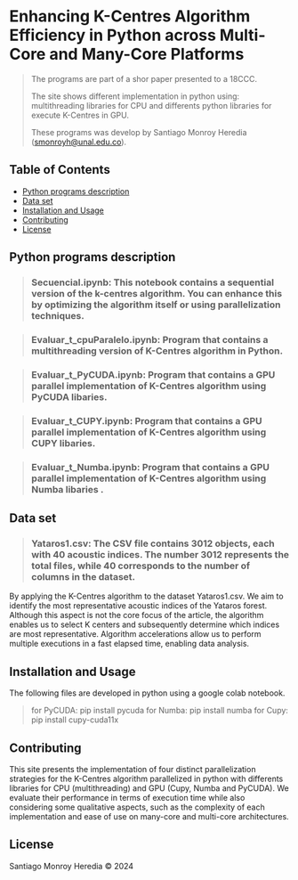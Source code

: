 # **Enhancing K-Centres Algorithm Efficiency in Python across Multi-Core and Many-Core Platforms**
>The programs are part of a shor paper presented to a 18CCC.
>
>The site shows different implementation in python using: multithreading libraries for CPU and differents python libraries for execute K-Centres in GPU.
>
>These programs was develop by Santiago Monroy Heredia (smonroyh@unal.edu.co).

## Table of Contents
- [Python programs description](#Python)
- [Data set](#Data)
- [Installation and Usage](#Installation)
- [Contributing](#contributing)
- [License](#license)


## Python programs description

> ### Secuencial.ipynb: This notebook contains a sequential version of the k-centres algorithm. You can enhance this by optimizing the algorithm itself or using parallelization techniques.

> ### Evaluar_t_cpuParalelo.ipynb: Program that contains a multithreading version of K-Centres algorithm in Python.

> ### Evaluar_t_PyCUDA.ipynb: Program that contains a GPU parallel implementation of K-Centres algorithm using PyCUDA libaries.

> ### Evaluar_t_CUPY.ipynb: Program that contains a GPU parallel implementation of K-Centres algorithm using CUPY libaries.
	
> ### Evaluar_t_Numba.ipynb: Program that contains a GPU parallel implementation of K-Centres algorithm using Numba libaries .
	
## Data set
> ### Yataros1.csv: The CSV file contains 3012 objects, each with 40 acoustic indices. The number 3012 represents the total files, while 40 corresponds to the number of columns in the dataset.
By applying the K-Centres algorithm to the dataset Yataros1.csv. We aim to identify the most representative acoustic indices of the Yataros forest. Although this aspect is not the core focus of the article, the algorithm enables us to select K centers and subsequently determine which indices are most representative. Algorithm accelerations allow us to perform multiple executions in a fast elapsed time, enabling data analysis.

## Installation and Usage

The following files are developed in python using a google colab notebook.


> for PyCUDA: pip install pycuda
> for Numba: pip install numba
> for Cupy: pip install cupy-cuda11x

## Contributing
This site presents the implementation of four distinct parallelization strategies for the K-Centres algorithm parallelized in python with differents libraries for CPU (multithreading) and GPU (Cupy, Numba and PyCUDA). 
We evaluate their performance in terms of execution time while also considering some qualitative aspects, such as the complexity of each implementation and ease of use on many-core and multi-core architectures.

## License
Santiago Monroy Heredia © 2024

